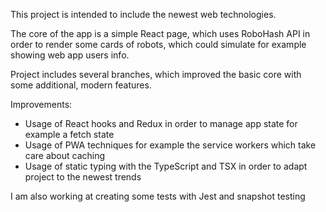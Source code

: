 This project is intended to include the newest web technologies.

The core of the app is a simple React page, which uses RoboHash API in order to render some cards of robots, which could simulate for example showing web app users info.

Project includes several branches, which improved the basic core with some additional, modern features.

Improvements:

- Usage of React hooks and Redux in order to manage app state for example a fetch state
- Usage of PWA techniques for example the service workers which take care about caching
- Usage of static typing with the TypeScript and TSX in order to adapt project to the newest trends

I am also working at creating some tests with Jest and snapshot testing

